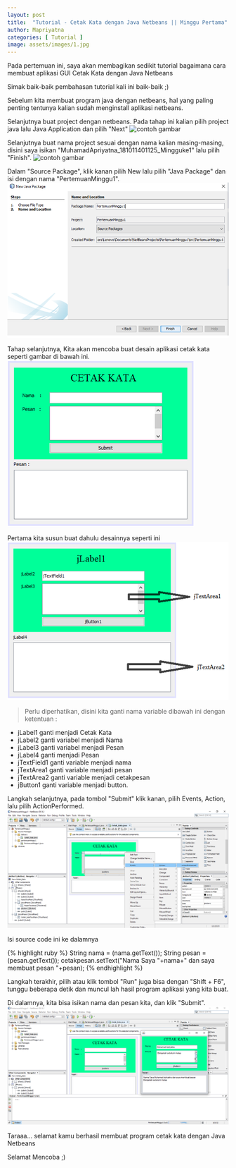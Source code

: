 ```yaml
---
layout: post
title:  "Tutorial - Cetak Kata dengan Java Netbeans || Minggu Pertama"
author: Mapriyatna
categories: [ Tutorial ]
image: assets/images/1.jpg
---
```

Pada pertemuan ini, saya akan membagikan sedikit tutorial bagaimana cara membuat aplikasi GUI Cetak Kata dengan Java Netbeans

Simak baik-baik pembahasan tutorial kali ini baik-baik ;)

Sebelum kita membuat program java dengan netbeans, hal yang paling penting tentunya kalian sudah menginstall aplikasi netbeans.

Selanjutnya buat project dengan netbeans.
Pada tahap ini kalian pilih project java lalu Java Application dan pilih "Next"
![contoh gambar](assets/images/project.png)

Selanjutnya buat nama project sesuai dengan nama kalian masing-masing, disini saya isikan "MuhamadApriyatna_181011401125_Mingguke1" lalu pilih "Finish".
![contoh gambar](assets/images/np.png)

Dalam "Source Package", klik kanan pilih New lalu pilih "Java Package" dan isi dengan nama "PertemuanMinggu1".
![atau seperti gambar di bawah ini :](assets/images/jp.png)

Tahap selanjutnya, Kita akan mencoba buat desain aplikasi cetak kata seperti gambar di bawah ini.
![](assets/images/contoh.png)

Pertama kita susun buat dahulu desainnya seperti ini
![](assets/images/ini.png)

> Perlu diperhatikan, disini kita ganti nama variable dibawah ini dengan ketentuan :
   - jLabel1  ganti  menjadi Cetak Kata
   - jLabel2 ganti  variabel menjadi Nama
   - jLabel3 ganti  variabel menjadi Pesan
   - jLabel4 ganti menjadi Pesan
   - jTextField1 ganti variable menjadi nama
   - jTextArea1 ganti variable menjadi pesan
   - jTextArea2 ganti variable menjadi cetakpesan
   - jButton1 ganti variable menjadi button.

Langkah selanjutnya, pada tombol "Submit" klik kanan, pilih Events, Action, lalu pilih ActionPerformed.
![](/assets/images/button.png)

Isi source code ini ke dalamnya

{% highlight ruby %}
String nama = (nama.getText());
String pesan = (pesan.getText());
cetakpesan.setText("Nama Saya "+nama+" dan saya membuat pesan "+pesan);
{% endhighlight %}

Langkah terakhir, pilih atau klik tombol "Run" juga bisa dengan "Shift + F6", tunggu beberapa detik dan muncul lah hasil program aplikasi yang kita buat.

Di dalamnya, kita bisa isikan nama dan pesan kita, dan klik "Submit".
![](/assets/images/hasil.png)

Taraaa... selamat kamu berhasil membuat program cetak kata dengan Java Netbeans


Selamat Mencoba ;)